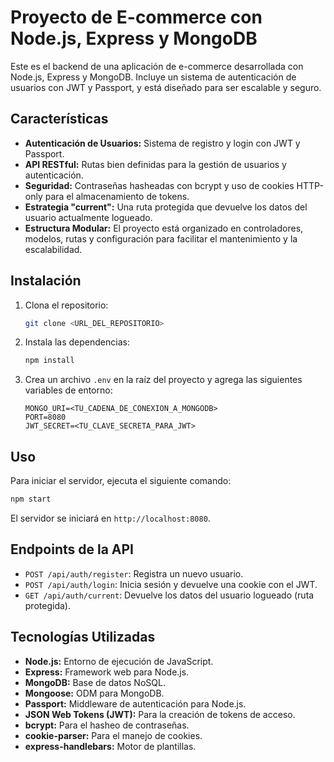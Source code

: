 # Proyecto de E-commerce con Node.js, Express y MongoDB

Este es el backend de una aplicación de e-commerce desarrollada con Node.js, Express y MongoDB. Incluye un sistema de autenticación de usuarios con JWT y Passport, y está diseñado para ser escalable y seguro.

## Características

- **Autenticación de Usuarios:** Sistema de registro y login con JWT y Passport.
- **API RESTful:** Rutas bien definidas para la gestión de usuarios y autenticación.
- **Seguridad:** Contraseñas hasheadas con bcrypt y uso de cookies HTTP-only para el almacenamiento de tokens.
- **Estrategia "current":** Una ruta protegida que devuelve los datos del usuario actualmente logueado.
- **Estructura Modular:** El proyecto está organizado en controladores, modelos, rutas y configuración para facilitar el mantenimiento y la escalabilidad.

## Instalación

1. Clona el repositorio: 
   ```bash
   git clone <URL_DEL_REPOSITORIO>
   ```

2. Instala las dependencias:
   ```bash
   npm install
   ```

3. Crea un archivo `.env` en la raíz del proyecto y agrega las siguientes variables de entorno:
   ```
   MONGO_URI=<TU_CADENA_DE_CONEXION_A_MONGODB>
   PORT=8080
   JWT_SECRET=<TU_CLAVE_SECRETA_PARA_JWT>
   ```

## Uso

Para iniciar el servidor, ejecuta el siguiente comando:

```bash
npm start
```

El servidor se iniciará en `http://localhost:8080`.

## Endpoints de la API

- `POST /api/auth/register`: Registra un nuevo usuario.
- `POST /api/auth/login`: Inicia sesión y devuelve una cookie con el JWT.
- `GET /api/auth/current`: Devuelve los datos del usuario logueado (ruta protegida).

## Tecnologías Utilizadas

- **Node.js:** Entorno de ejecución de JavaScript.
- **Express:** Framework web para Node.js.
- **MongoDB:** Base de datos NoSQL.
- **Mongoose:** ODM para MongoDB.
- **Passport:** Middleware de autenticación para Node.js.
- **JSON Web Tokens (JWT):** Para la creación de tokens de acceso.
- **bcrypt:** Para el hasheo de contraseñas.
- **cookie-parser:** Para el manejo de cookies.
- **express-handlebars:** Motor de plantillas.

